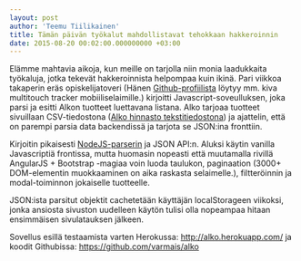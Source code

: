 ```yaml
---
layout: post
author: 'Teemu Tiilikainen'
title: Tämän päivän työkalut mahdollistavat tehokkaan hakkeroinnin
date: 2015-08-20 00:02:00.000000000 +03:00
---
```

Elämme mahtavia aikoja, kun meille on tarjolla niin monia laadukkaita työkaluja, jotka tekevät hakkeroinnista helpompaa kuin ikinä. Pari viikkoa takaperin eräs opiskelijatoveri (Hänen [Github-profiilista](https://github.com/lauri-kaariainen) löytyy mm. kiva multitouch tracker mobiiliselaimille.) kirjoitti Javascript-soveulluksen, joka parsi ja esitti Alkon tuotteet luettavana listana. Alko tarjoaa tuotteet sivuillaan CSV-tiedostona ([Alko hinnasto tekstitiedostona](http://www.alko.fi/PageFiles/5634/fi/Alkon%20hinnasto%20tekstitiedostona.txt)) ja ajattelin, että on parempi parsia data backendissä ja tarjota se JSON:ina fronttiin.

Kirjoitin pikaisesti [NodeJS-parserin](https://github.com/varmais/alko/blob/master/utils.js) ja JSON API:n. Aluksi käytin vanilla Javascriptiä frontissa, mutta huomasin nopeasti että muutamalla rivillä AngularJS + Bootstrap -magiaa voin luoda taulukon, paginaation (3000+ DOM-elementin muokkaaminen on aika raskasta selaimelle.), filtteröinnin ja modal-toiminnon jokaiselle tuotteelle.

JSON:ista parsitut objektit cachetetään käyttäjän localStorageen viikoksi, jonka ansiosta sivuston uudelleen käytön tulisi olla nopeampaa hitaan ensimmäisen sivulatauksen jälkeen.

Sovellus esillä testaamista varten Herokussa: http://alko.herokuapp.com/ ja koodit Githubissa: https://github.com/varmais/alko
